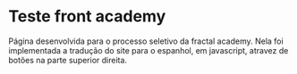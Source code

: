 # Teste front academy
 Página desenvolvida para o processo seletivo da fractal academy. Nela foi implementada a tradução do site para o espanhol, em javascript, atravez de botões na parte superior direita. 
